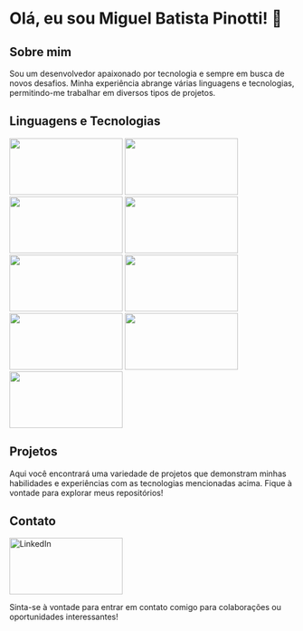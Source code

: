 <style>
  img {
    width: 200px;
    height: 100px;
  }
</style>

# Olá, eu sou Miguel Batista Pinotti! 👋

## Sobre mim
Sou um desenvolvedor apaixonado por tecnologia e sempre em busca de novos desafios. Minha experiência abrange várias linguagens e tecnologias, permitindo-me trabalhar em diversos tipos de projetos.

## Linguagens e Tecnologias
<p align="left">
  <img src="https://img.shields.io/badge/Python-3776AB?style=for-the-badge&logo=python&logoColor=white"/>
  <img src="https://img.shields.io/badge/PHP-777BB4?style=for-the-badge&logo=php&logoColor=white"/>
  <img src="https://img.shields.io/badge/HTML5-E34F26?style=for-the-badge&logo=html5&logoColor=white"/>
  <img src="https://img.shields.io/badge/CSS3-1572B6?style=for-the-badge&logo=css3&logoColor=white"/>
  <img src="https://img.shields.io/badge/JavaScript-F7DF1E?style=for-the-badge&logo=javascript&logoColor=black"/>
  <img src="https://img.shields.io/badge/Node.js-43853D?style=for-the-badge&logo=node.js&logoColor=white"/>
  <img src="https://img.shields.io/badge/Selenium-43B02A?style=for-the-badge&logo=selenium&logoColor=white"/>
  <img src="https://www.svgrepo.com/show/303229/microsoft-sql-server-logo.svg"/>
  <img src="https://img.shields.io/badge/MySQL-00000F?style=for-the-badge&logo=mysql&logoColor=white"/>
</p>

## Projetos
Aqui você encontrará uma variedade de projetos que demonstram minhas habilidades e experiências com as tecnologias mencionadas acima. Fique à vontade para explorar meus repositórios!

## Contato
<p align="left">
  <a href="https://www.linkedin.com/in/miguel-batista-pinotti-839657266/" target="_blank">
    <img src="https://img.shields.io/badge/LinkedIn-0077B5?style=for-the-badge&logo=linkedin&logoColor=white" alt="LinkedIn" />
  </a>
</p>

Sinta-se à vontade para entrar em contato comigo para colaborações ou oportunidades interessantes!